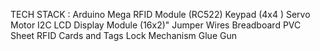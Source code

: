 TECH STACK : 
Arduino Mega
RFID Module (RC522)
Keypad (4x4 )
Servo Motor
I2C LCD Display Module (16x2)"
Jumper Wires
Breadboard
PVC Sheet 
RFID Cards and Tags
Lock Mechanism
Glue Gun
